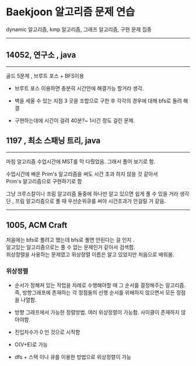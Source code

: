 # Baekjoon 알고리즘 문제 연습

dynamic 알고리즘, kmp 알고리즘, 그래프 알고리즘, 구현 문제 집중 

---

## 14052, 연구소  , java
----
골드 5문제 , 브루트 포스 + BFS이용
* 브루트 포스 이용하면 충분히 시간안에 해결가능 할거라 생각.  

*  벽을 세울 수 있는 지점 3 곳을 조합으로 구한 후 각각의 경우에 대해 
bfs로 돌려 해결 
* 구현하는데에 시간이 걸려 40분?~ 1시간 정도 걸린 문제.


## 1197 , 최소 스패닝 트리, java
---
마침 알고리즘 수업시간에 MST를 막 다뤘었음. 그래서 풀어 보기로 함.  
  
수업시간에 배운 Prim's 알고리즘을 써도 시간 초과 하지 않을 것 같아서  
Prim's 알고리즘으로 구현하기로 함 
  
그냥 크루스칼이나 프림 알고리즘 둘중에 하나만 알고 있으면 쉽게 풀 수 있을 거라 생각  
단 , 프림 알고리즘으로 풀 때 우선순위큐를 써야 시간초과가 안걸릴 거 같음. 

---
## 1005, ACM Craft
처음에는 bfs로 풀려고 했는데 bfs로 풀면 안된다는 걸 인지 .  
알고있는 알고리즘으로는 풀 수 없는 문제인거 같아서 검색함.  
위상정렬을 사용하는 문제였고 위상정렬 이름은 알고 있었지만 처음으로 배워봄.
### 위상정렬
* 순서가 정해져 있는 작업을 차례로 수행해야할 때 그 순서를 결정해주는 알고리즘. 즉, 방향그래프에 존재하는 각 정점들의 선행 순서를 위배하지 않으면서 모든 정점을 나열함. 
* 방향 그래프에서 가능한 정렬방법. 여러 위상정렬이 가능함. 사이클이 존재하지 않아야함. 
* 진입차수가 0 인 것으로 시작함
* O(V+E)로 가능 

* dfs + 스택 이나 큐를 이용한 방법으로 위상정렬이 가능

